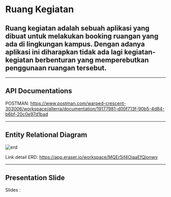 # Ruang Kegiatan

Ruang kegiatan adalah sebuah aplikasi yang dibuat untuk melakukan booking ruangan yang ada di lingkungan kampus. Dengan adanya aplikasi ini diharapkan tidak ada lagi kegiatan-kegiatan berbenturan yang memperebutkan penggunaan ruangan tersebut.
---
---
## API Documentations
POSTMAN: https://www.postman.com/warped-crescent-303006/workspace/alterra/documentation/19177981-d00f713f-90b5-4d84-b6bf-20c0e97d1bad

---

## Entity Relational Diagram

![erd](https://ik.imagekit.io/4z5kxs6yji8/diagram%20ERD%20ruang%20kegiatan_O6x2LfMJu.png?updatedAt=1697769737893)

Link detail ERD: https://app.eraser.io/workspace/MQEr5jf4OiaaEfQjonwv

---
## Presentation Slide
Slides : 
